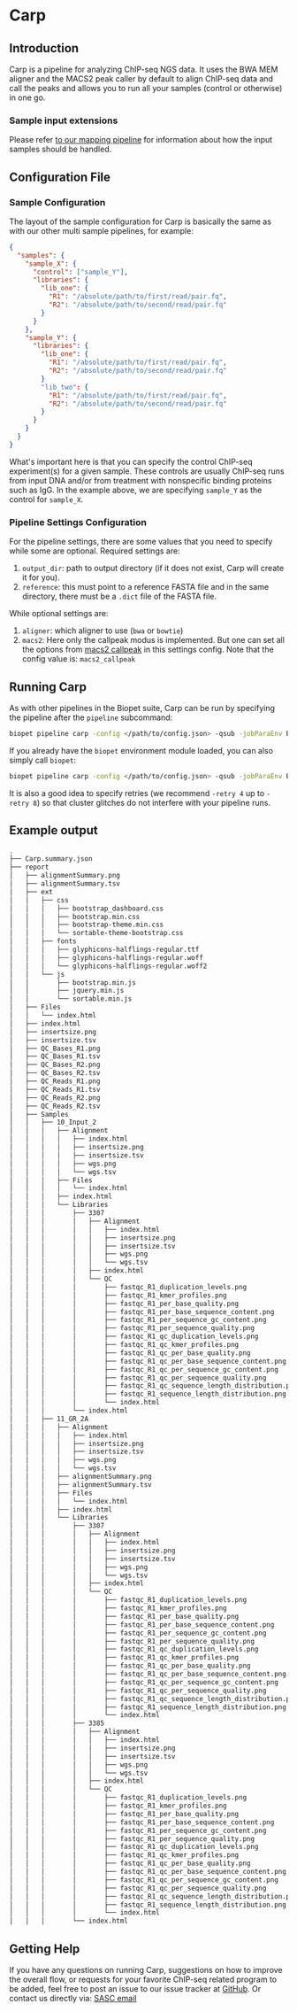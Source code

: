 # Carp

## Introduction

Carp is a pipeline for analyzing ChIP-seq NGS data. It uses the BWA MEM aligner and the MACS2 peak caller by default to align ChIP-seq data and call the peaks and allows you to run all your samples (control or otherwise) in one go.

### Sample input extensions

Please refer [to our mapping pipeline](mapping.md) for information about how the input samples should be handled. 

## Configuration File

### Sample Configuration

The layout of the sample configuration for Carp is basically the same as with our other multi sample pipelines, for example:

~~~ json
{
  "samples": {
    "sample_X": {
      "control": ["sample_Y"],
      "libraries": {
        "lib_one": {
          "R1": "/absolute/path/to/first/read/pair.fq",
          "R2": "/absolute/path/to/second/read/pair.fq"
        }
      }
    },
    "sample_Y": {
      "libraries": {
        "lib_one": {
          "R1": "/absolute/path/to/first/read/pair.fq",
          "R2": "/absolute/path/to/second/read/pair.fq"
        }
        "lib_two": {
          "R1": "/absolute/path/to/first/read/pair.fq",
          "R2": "/absolute/path/to/second/read/pair.fq"
        }
      }
    }
  }
}
~~~

What's important here is that you can specify the control ChIP-seq experiment(s) for a given sample. These controls are usually 
ChIP-seq runs from input DNA and/or from treatment with nonspecific binding proteins such as IgG. In the example above, we are specifying `sample_Y` as the control for `sample_X`.

### Pipeline Settings Configuration

For the pipeline settings, there are some values that you need to specify while some are optional. Required settings are:

1. `output_dir`: path to output directory (if it does not exist, Carp will create it for you).
2. `reference`: this must point to a reference FASTA file and in the same directory, there must be a `.dict` file of the FASTA file.

While optional settings are:

1. `aligner`: which aligner to use (`bwa` or `bowtie`)
2. `macs2`: Here only the callpeak modus is implemented. But one can set all the options from [macs2 callpeak](https://github.com/taoliu/MACS/#call-peaks) in this settings config. Note that the config value is: `macs2_callpeak`


## Running Carp

As with other pipelines in the Biopet suite, Carp can be run by specifying the pipeline after the `pipeline` subcommand:

~~~ bash
biopet pipeline carp -config </path/to/config.json> -qsub -jobParaEnv BWA -run
~~~

If you already have the `biopet` environment module loaded, you can also simply call `biopet`:

~~~ bash
biopet pipeline carp -config </path/to/config.json> -qsub -jobParaEnv BWA -run
~~~

It is also a good idea to specify retries (we recommend `-retry 4` up to `-retry 8`) so that cluster glitches do not interfere 
with your pipeline runs.

## Example output

```bash
.
├── Carp.summary.json
├── report
│   ├── alignmentSummary.png
│   ├── alignmentSummary.tsv
│   ├── ext
│   │   ├── css
│   │   │   ├── bootstrap_dashboard.css
│   │   │   ├── bootstrap.min.css
│   │   │   ├── bootstrap-theme.min.css
│   │   │   └── sortable-theme-bootstrap.css
│   │   ├── fonts
│   │   │   ├── glyphicons-halflings-regular.ttf
│   │   │   ├── glyphicons-halflings-regular.woff
│   │   │   └── glyphicons-halflings-regular.woff2
│   │   └── js
│   │       ├── bootstrap.min.js
│   │       ├── jquery.min.js
│   │       └── sortable.min.js
│   ├── Files
│   │   └── index.html
│   ├── index.html
│   ├── insertsize.png
│   ├── insertsize.tsv
│   ├── QC_Bases_R1.png
│   ├── QC_Bases_R1.tsv
│   ├── QC_Bases_R2.png
│   ├── QC_Bases_R2.tsv
│   ├── QC_Reads_R1.png
│   ├── QC_Reads_R1.tsv
│   ├── QC_Reads_R2.png
│   ├── QC_Reads_R2.tsv
│   ├── Samples
│   │   ├── 10_Input_2
│   │   │   ├── Alignment
│   │   │   │   ├── index.html
│   │   │   │   ├── insertsize.png
│   │   │   │   ├── insertsize.tsv
│   │   │   │   ├── wgs.png
│   │   │   │   └── wgs.tsv
│   │   │   ├── Files
│   │   │   │   └── index.html
│   │   │   ├── index.html
│   │   │   └── Libraries
│   │   │       ├── 3307
│   │   │       │   ├── Alignment
│   │   │       │   │   ├── index.html
│   │   │       │   │   ├── insertsize.png
│   │   │       │   │   ├── insertsize.tsv
│   │   │       │   │   ├── wgs.png
│   │   │       │   │   └── wgs.tsv
│   │   │       │   ├── index.html
│   │   │       │   └── QC
│   │   │       │       ├── fastqc_R1_duplication_levels.png
│   │   │       │       ├── fastqc_R1_kmer_profiles.png
│   │   │       │       ├── fastqc_R1_per_base_quality.png
│   │   │       │       ├── fastqc_R1_per_base_sequence_content.png
│   │   │       │       ├── fastqc_R1_per_sequence_gc_content.png
│   │   │       │       ├── fastqc_R1_per_sequence_quality.png
│   │   │       │       ├── fastqc_R1_qc_duplication_levels.png
│   │   │       │       ├── fastqc_R1_qc_kmer_profiles.png
│   │   │       │       ├── fastqc_R1_qc_per_base_quality.png
│   │   │       │       ├── fastqc_R1_qc_per_base_sequence_content.png
│   │   │       │       ├── fastqc_R1_qc_per_sequence_gc_content.png
│   │   │       │       ├── fastqc_R1_qc_per_sequence_quality.png
│   │   │       │       ├── fastqc_R1_qc_sequence_length_distribution.png
│   │   │       │       ├── fastqc_R1_sequence_length_distribution.png
│   │   │       │       └── index.html
│   │   │       └── index.html
│   │   ├── 11_GR_2A
│   │   │   ├── Alignment
│   │   │   │   ├── index.html
│   │   │   │   ├── insertsize.png
│   │   │   │   ├── insertsize.tsv
│   │   │   │   ├── wgs.png
│   │   │   │   └── wgs.tsv
│   │   │   ├── alignmentSummary.png
│   │   │   ├── alignmentSummary.tsv
│   │   │   ├── Files
│   │   │   │   └── index.html
│   │   │   ├── index.html
│   │   │   └── Libraries
│   │   │       ├── 3307
│   │   │       │   ├── Alignment
│   │   │       │   │   ├── index.html
│   │   │       │   │   ├── insertsize.png
│   │   │       │   │   ├── insertsize.tsv
│   │   │       │   │   ├── wgs.png
│   │   │       │   │   └── wgs.tsv
│   │   │       │   ├── index.html
│   │   │       │   └── QC
│   │   │       │       ├── fastqc_R1_duplication_levels.png
│   │   │       │       ├── fastqc_R1_kmer_profiles.png
│   │   │       │       ├── fastqc_R1_per_base_quality.png
│   │   │       │       ├── fastqc_R1_per_base_sequence_content.png
│   │   │       │       ├── fastqc_R1_per_sequence_gc_content.png
│   │   │       │       ├── fastqc_R1_per_sequence_quality.png
│   │   │       │       ├── fastqc_R1_qc_duplication_levels.png
│   │   │       │       ├── fastqc_R1_qc_kmer_profiles.png
│   │   │       │       ├── fastqc_R1_qc_per_base_quality.png
│   │   │       │       ├── fastqc_R1_qc_per_base_sequence_content.png
│   │   │       │       ├── fastqc_R1_qc_per_sequence_gc_content.png
│   │   │       │       ├── fastqc_R1_qc_per_sequence_quality.png
│   │   │       │       ├── fastqc_R1_qc_sequence_length_distribution.png
│   │   │       │       ├── fastqc_R1_sequence_length_distribution.png
│   │   │       │       └── index.html
│   │   │       ├── 3385
│   │   │       │   ├── Alignment
│   │   │       │   │   ├── index.html
│   │   │       │   │   ├── insertsize.png
│   │   │       │   │   ├── insertsize.tsv
│   │   │       │   │   ├── wgs.png
│   │   │       │   │   └── wgs.tsv
│   │   │       │   ├── index.html
│   │   │       │   └── QC
│   │   │       │       ├── fastqc_R1_duplication_levels.png
│   │   │       │       ├── fastqc_R1_kmer_profiles.png
│   │   │       │       ├── fastqc_R1_per_base_quality.png
│   │   │       │       ├── fastqc_R1_per_base_sequence_content.png
│   │   │       │       ├── fastqc_R1_per_sequence_gc_content.png
│   │   │       │       ├── fastqc_R1_per_sequence_quality.png
│   │   │       │       ├── fastqc_R1_qc_duplication_levels.png
│   │   │       │       ├── fastqc_R1_qc_kmer_profiles.png
│   │   │       │       ├── fastqc_R1_qc_per_base_quality.png
│   │   │       │       ├── fastqc_R1_qc_per_base_sequence_content.png
│   │   │       │       ├── fastqc_R1_qc_per_sequence_gc_content.png
│   │   │       │       ├── fastqc_R1_qc_per_sequence_quality.png
│   │   │       │       ├── fastqc_R1_qc_sequence_length_distribution.png
│   │   │       │       ├── fastqc_R1_sequence_length_distribution.png
│   │   │       │       └── index.html
│   │   │       └── index.html
```

## Getting Help

If you have any questions on running Carp, suggestions on how to improve the overall flow, or requests for your favorite ChIP-seq related program to be added, feel free to post an issue to our issue tracker at [GitHub](https://github.com/biopet/biopet).
Or contact us directly via: [SASC email](mailto:SASC@lumc.nl)

